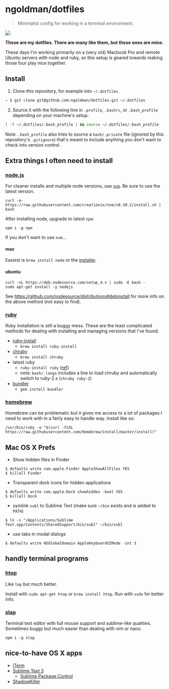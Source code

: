 # ngoldman/dotfiles

> Minimalist config for working in a terminal environment.

![](https://49.media.tumblr.com/8037b4adc4528f816a87eab93bbb1805/tumblr_np8i3bXp5g1qzdg48o1_500.gif)

**These are my dotfiles. There are many like them, but these ones are mine.**

These days I'm working primarily on a (very old) Macbook Pro and remote Ubuntu servers with node and ruby, so this setup is geared towards making those four play nice together.

## Install

1. Clone this repository, for example into `~/.dotfiles`.

```sh
~ $ git clone git@github.com:ngoldman/dotfiles.git ~/.dotfiles
```

2. Source it with the following line in `.profile`, `.bashrc`, or `.bash_profile` depending on your machine's setup.

```sh
[ -f ~/.dotfiles/.bash_profile ] && source ~/.dotfiles/.bash_profile
```

Note: `.bash_profile` also tries to source a `bash/.private` file (ignored by this repository's `.gitignore`) that's meant to include anything you don't want to check into version control.

## Extra things I often need to install

### [node.js](http://nodejs.org)

For cleaner installs and multiple node versions, use [`nvm`](https://github.com/creationix/nvm). Be sure to use the latest version.

```
curl -o- https://raw.githubusercontent.com/creationix/nvm/v0.30.2/install.sh | bash
```

After installing node, upgrade to latest `npm`:

```
npm i -g npm
```

If you don't want to use `nvm`...

#### mac

Easiest is `brew install node` or the [installer]().

#### ubuntu

```
curl -sL https://deb.nodesource.com/setup_4.x | sudo -E bash -
sudo apt-get install -y nodejs
```

See https://github.com/nodesource/distributions#debinstall for more info on the above method (not easy to find).

### [ruby](https://www.ruby-lang.org)

Ruby installation is still a buggy mess. These are the least complicated methods for dealing with installing and managing versions that I've found.

- [ruby-install](https://github.com/postmodern/ruby-install)
  - `brew install ruby-install`
- [chruby](https://github.com/postmodern/chruby)
  - `brew install chruby`
- latest ruby
  - `ruby-install ruby` ([ref](https://github.com/postmodern/ruby-install#synopsis))
  - note: `bash/.langs` includes a line to load chruby and automatically switch to ruby-2.x (`chruby ruby-2`)
- [bundler](http://gembundler.com)
  - `gem install bundler`

### [homebrew](http://brew.sh)

Homebrew can be problematic but it gives me access to a lot of packages I need to work with in a fairly easy to handle way. Install like so:

```
/usr/bin/ruby -e "$(curl -fsSL https://raw.githubusercontent.com/Homebrew/install/master/install)"
```

## Mac OS X Prefs

- Show hidden files in Finder

```
$ defaults write com.apple.Finder AppleShowAllFiles YES
$ killall Finder
```

- Transparent dock icons for hidden applications

```
$ defaults write com.apple.Dock showhidden -bool YES
$ killall Dock
```

- symlink `subl` to Sublime Text (make sure `~/bin` exists and is added to `PATH`)

```
$ ln -s "/Applications/Sublime Text.app/Contents/SharedSupport/bin/subl" ~/bin/subl
```

- use tabs in modal dialogs

```
$ defaults write NSGlobalDomain AppleKeyboardUIMode -int 3
```

## handly terminal programs

### [htop](http://hisham.hm/htop/)

Like `top` but much better.

Install with `sudo apt-get htop` or `brew install htop`. Run with `sudo` for better info.

### [slap](https://github.com/slap-editor/slap)

Terminal text editor with full mouse support and sublime-like qualities. Sometimes buggy but much easier than dealing with vim or nano.

```
npm i -g slap
```

## nice-to-have OS X apps

- [iTerm](https://www.iterm2.com/downloads.html)
- [Sublime Text 3](https://www.sublimetext.com/3)
  - [Sublime Package Control](http://wbond.net/sublime_packages/package_control)
- [ShadowKiller](http://unsanity.com/haxies/shadowkiller/)
